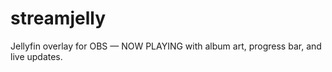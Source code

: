 # streamjelly
Jellyfin overlay for OBS — NOW PLAYING with album art, progress bar, and live updates.
